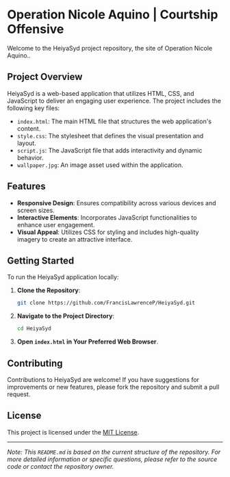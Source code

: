# Operation Nicole Aquino | Courtship Offensive

Welcome to the HeiyaSyd project repository, the site of Operation Nicole Aquino..

## Project Overview

HeiyaSyd is a web-based application that utilizes HTML, CSS, and JavaScript to deliver an engaging user experience. The project includes the following key files:

- `index.html`: The main HTML file that structures the web application's content.
- `style.css`: The stylesheet that defines the visual presentation and layout.
- `script.js`: The JavaScript file that adds interactivity and dynamic behavior.
- `wallpaper.jpg`: An image asset used within the application.

## Features

- **Responsive Design**: Ensures compatibility across various devices and screen sizes.
- **Interactive Elements**: Incorporates JavaScript functionalities to enhance user engagement.
- **Visual Appeal**: Utilizes CSS for styling and includes high-quality imagery to create an attractive interface.

## Getting Started

To run the HeiyaSyd application locally:

1. **Clone the Repository**:
   ```bash
   git clone https://github.com/FrancisLawrenceP/HeiyaSyd.git
   ```
2. **Navigate to the Project Directory**:
   ```bash
   cd HeiyaSyd
   ```
3. **Open `index.html` in Your Preferred Web Browser**.

## Contributing

Contributions to HeiyaSyd are welcome! If you have suggestions for improvements or new features, please fork the repository and submit a pull request.

## License

This project is licensed under the [MIT License](LICENSE).

---

*Note: This `README.md` is based on the current structure of the repository. For more detailed information or specific questions, please refer to the source code or contact the repository owner.*

